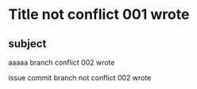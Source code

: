 # Title not conflict 001 wrote
## subject
aaaaa branch conflict 002 wrote

issue commit branch not conflict 002 wrote

